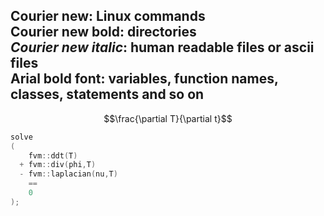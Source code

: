 Courier new: Linux commands  
**Courier new bold**: directories  
*Courier new italic*: human readable files or ascii files  
**Arial bold font**: variables, function names, classes, statements and so on  
---
$$\frac{\partial T}{\partial t}$$  
```c++
solve
(
    fvm::ddt(T)
  + fvm::div(phi,T)
  - fvm::laplacian(nu,T)
    ==
    0
);
```

